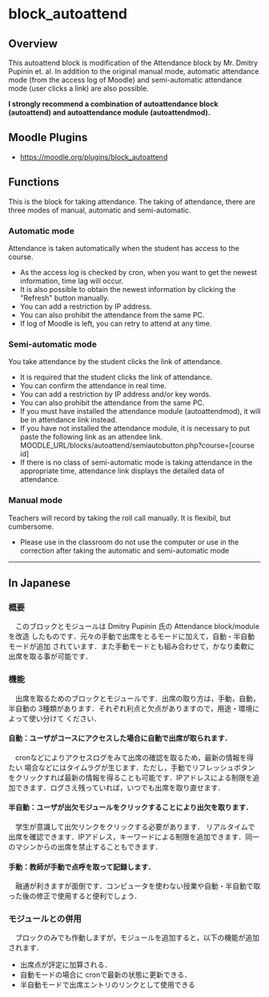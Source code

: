 # block_autoattend

## Overview
 This autoattend block is modification of the Attendance block by Mr. Dmitry Pupinin et. al.
 In addition to the original manual mode, automatic attendance mode (from the access log of Moodle) and semi-automatic 
attendance mode (user clicks a link) are also possible.

 **I strongly recommend a combination of autoattendance block (autoattend) and autoattendance module (autoattendmod).**

## Moodle Plugins
- https://moodle.org/plugins/block_autoattend

## Functions
 This is the block for taking attendance. 
 The taking of attendance, there are three modes of manual, automatic and semi-automatic.

### Automatic mode
  Attendance is taken automatically when the student has access to the course.
  - As the access log is checked by cron, when you want to get the newest information, time lag will occur.
  - It is also possible to obtain the newest information by clicking the "Refresh" button manually.
  - You can add a restriction by IP address.
  - You can also prohibit the attendance from the same PC.
  - If log of Moodle is left, you can retry to attend at any time.

### Semi-automatic mode
  You take attendance by the student clicks the link of attendance.
  - It is required that the student clicks the link of attendance.
  - You can confirm the attendance in real time.
  - You can add a restriction by IP address and/or key words.
  - You can also prohibit the attendance from the same PC.
  - If you must have installed the attendance module (autoattendmod), it will be in attendance link instead.
  - If you have not installed the attendance module, it is necessary to put paste the following 
    link as an attendee link.
         MOODLE_URL/blocks/autoattend/semiautobutton.php?course=[course id]
  - If there is no class of semi-automatic mode is taking attendance in the appropriate time, attendance link 
    displays the detailed data of attendance.

### Manual mode
  Teachers will record by taking the roll call manually. It is flexibil, but cumbersome.
  - Please use in the classroom do not use the computer or use in the correction after taking the automatic and semi-automatic mode

----------
## In Japanese

### 概要
　このブロックとモジュールは Dmitry Pupinin 氏の Attendance block/module を改造
したものです．元々の手動で出席をとるモードに加えて，自動・半自動モードが追加
されています．また手動モードとも組み合わせて，かなり柔軟に出席を取る事が可能です．

### 機能
　出席を取るためのブロックとモジュールです．出席の取り方は，手動，自動，半自動の
3種類があります．それぞれ利点と欠点がありますので，用途・環境によって使い分けて
ください．

#### 自動：ユーザがコースにアクセスした場合に自動で出席が取られます．
　cronなどによりアクセスログをみて出席の確認を取るため，最新の情報を得たい
場合などにはタイムラグが生じます．ただし，手動でリフレッシュボタンをクリックすれば最新の情報を得ることも可能です．IPアドレスによる制限を追加できます．ログさえ残っていれば，いつでも出席を取り直せます．

#### 半自動：ユーザが出欠モジュールをクリックすることにより出欠を取ります．
　学生が意識して出欠リンクをクリックする必要があります．
リアルタイムで出席を確認できます．IPアドレス，キーワードによる制限を追加できます．同一のマシンからの出席を禁止することもできます．

#### 手動：教師が手動で点呼を取って記録します．
　融通が利きますが面倒です．コンピュータを使わない授業や自動・半自動で取った後の修正で使用すると便利でしょう．

### モジュールとの併用
　ブロックのみでも作動しますが，モジュールを追加すると，以下の機能が追加されます．
+ 出席点が評定に加算される．
+ 自動モードの場合に cronで最新の状態に更新できる．
+ 半自動モードで出席エントリのリンクとして使用できる
